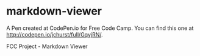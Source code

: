 # markdown-viewer

A Pen created at CodePen.io for Free Code Camp. You can find this one at http://codepen.io/jchurst/full/GqvjRN/.

FCC Project - Markdown Viewer
